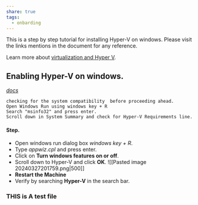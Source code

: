 ```yaml
---
share: true
tags:
  - onbarding
---
```


This is a step by step tutorial for installing Hyper-V on windows. Please visit the links mentions in the document for any reference. 

Learn more about [virtualization and Hyper V](https://learn.microsoft.com/en-us/training/modules/configure-manage-hyper-v/?WT.mc_id=academic-89565-abartolo).
## Enabling Hyper-V on windows. 
[*docs*](https://techcommunity.microsoft.com/t5/educator-developer-blog/step-by-step-enabling-hyper-v-for-use-on-windows-11/ba-p/3745905)

	checking for the system compatibility  before proceeding ahead.
	Open Windows Run using windows key + R  
	Search "msinfo32" and press enter.
	Scroll down in System Summary and check for Hyper-V Requirements line. 
#### Step.

- Open windows run dialog box *windows key + R*.
- Type *appwiz*.*cpl* and press enter. 
- Click on **Turn windows features on or off**. 
- Scroll down to Hyper-V and click **OK**. ![[Pasted image 20240327201759.png|500]]
-  **Restart the Machine**
- Verify by searching **Hyper-V** in the search bar.

### **THIS is A test file**

 


